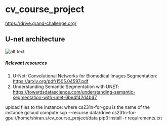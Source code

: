 # cv_course_project

https://drive.grand-challenge.org/

## U-net architecture
![alt text](https://cdn-images-1.medium.com/max/1800/1*yzbjioOqZDYbO6yHMVpXVQ.jpeg)

##### Relevant resources
1. U-Net: Convolutional Networks for Biomedical Images Segmentation:  https://arxiv.org/pdf/1505.04597.pdf
2. Understanding Semantic Segmentation with UNET: https://towardsdatascience.com/understanding-semantic-segmentation-with-unet-6be4f42d4b47


upload files to the instance:
where cs231n-for-gpu is the name of the instance
gcloud compute scp --recurse data/drive cs231n-for-gpu://home/shiran.s/cv_course_project/data
pip3 install -r requirements.txt